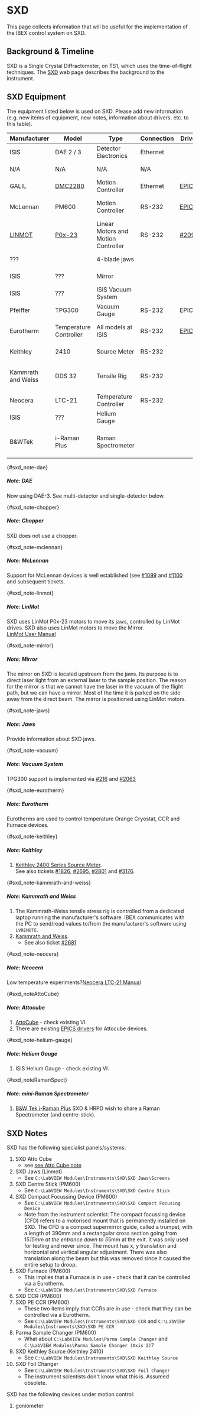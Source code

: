 # SXD

This page collects information that will be useful for the implementation of the IBEX control system on SXD.
## Background & Timeline ##
SXD is a Single Crystal Diffractometer, on TS1, which uses the time-of-flight techniques. The [SXD](https://www.isis.stfc.ac.uk/Pages/SXD.aspx) web page describes the background to the instrument.

## SXD Equipment ##
The equipment listed below is used on SXD. Please add new information (e.g. new items of equipment, new notes, information about drivers, etc. to this table).

Manufacturer | Model | Type | Connection | Driver | Notes |
------------ | ------------- | ------------- | ------------- | ------------- | -------------------------------------------
ISIS | DAE 2 / 3 | Detector Electronics | Ethernet | | [see DAE note](#sxd_note-dae)
N/A | N/A | N/A | N/A |  | [see Chopper note](#sxd_note-chopper)
GALIL | [DMC2280](http://www.galilmc.com/products/dmc-22x0.php) | Motion Controller | Ethernet | [EPICS](http://www.aps.anl.gov/epics/modules/manufacturer.php#Galil%20Motion%20Control) | | 
McLennan | PM600 | Motion Controller | RS-232 | [EPICS](http://www.aps.anl.gov/epics/modules/manufacturer.php#McLennan%20Servo%20Supplies) | [see McLennan note](#sxd_note-mclennan)
[LINMOT](http://www.linmot.com/) | [P0x-23](http://www.linmot.com/fileadmin//user_upload/Downloads/software-firmware/servo-drives/linmot-talk-1-3-x/UserManual_1r3_e_recent.pdf) | Linear Motors and Motion Controller | RS-232 | [#2098](https://github.com/ISISComputingGroup/IBEX/issues/2098) | [see LinMot note](#sxd_note-linmot) |
??? |  | 4-blade jaws |  |  | [see Jaws note](#sxd_note-jaws)
ISIS | ??? | Mirror|  |  | [see Mirror note](#sxd_note-mirror)
ISIS | ??? | ISIS Vacuum System |  |  |[see Vacuum System note](#sxd_note-vacuum)
Pfeiffer | TPG300 | Vacuum Gauge | RS-232 | EPICS | [see Vacuum System note](#sxd_note-vacuum)
Eurotherm | Temperature Controller | All models at ISIS | RS-232 | [EPICS](http://www.aps.anl.gov/epics/modules/manufacturer.php#Eurotherm) | [see Eurotherm  note](#sxd_note-eurotherm)
Keithley | 2410 | Source Meter | RS-232 | | [see Keithley note](#sxd_note-keithley)
Kammrath and Weiss | DDS 32 | Tensile Rig | RS-232 | | [see Kammrath and Weiss note](#sxd_note-kammrath-and-weiss)
Neocera | LTC-21 | Temperature Controller | RS-232 | | [see Neocera note](#sxd_note-neocera)
ISIS | ??? | Helium Gauge |  |  |[see Helium Gauge note](#sxd_note-helium-gauge)
B&WTek | i-Raman Plus | Raman Spectrometer| | | [see mini-Raman Spectrometer note](#sxd_noteRamanSpect)

{#sxd_note-dae}
##### Note: DAE #####
Now using DAE-3.  See multi-detector and single-detector below.

{#sxd_note-chopper}
##### Note: Chopper #####
SXD does not use a chopper.

{#sxd_note-mclennan}
##### Note: McLennan #####
Support for McLennan devices is well established (see [#1099](https://github.com/ISISComputingGroup/IBEX/issues/1099) and [#1100](https://github.com/ISISComputingGroup/IBEX/issues/1100) and subsequent tickets.

{#sxd_note-linmot}
##### Note: LinMot #####
SXD uses LinMot P0x-23 motors to move its jaws, controlled by LinMot drives.  SXD also uses LinMot motors to move the Mirror.<br>
[LinMot User Manual](http://www.linmot.com/fileadmin//user_upload/Downloads/software-firmware/servo-drives/linmot-talk-1-3-x/UserManual_1r3_e_recent.pdf)

{#sxd_note-mirror}
##### Note: Mirror #####
The mirror on SXD is located upstream from the jaws. Its purpose is to direct laser light from an external laser to the sample position. The reason for the mirror is that we cannot have the laser in the vacuum of the flight path, but we can have a mirror. Most of the time it is parked on the side away from the direct beam.  The mirror is positioned using LinMot motors.

{#sxd_note-jaws}
##### Note: Jaws #####
Provide information about SXD jaws.

{#sxd_note-vacuum}
##### Note: Vacuum System #####
TPG300 support is implemented via [#216](https://github.com/ISISComputingGroup/IBEX/issues/216) and [#2063](https://github.com/ISISComputingGroup/IBEX/issues/2063)

{#sxd_note-eurotherm}
##### Note: Eurotherm #####
Eurotherms are used to control temperature Orange Cryostat, CCR and Furnace devices.

{#sxd_note-keithley}
##### Note: Keithley #####
1. [Keithley 2400 Series Source Meter](https://uk.tek.com/keithley-source-measure-units/keithley-smu-2400-series-sourcemeter).<br>
See also tickets [#1826](https://github.com/ISISComputingGroup/IBEX/issues/1826), [#2695](https://github.com/ISISComputingGroup/IBEX/issues/2695), [#2801](https://github.com/ISISComputingGroup/IBEX/issues/2801) and [#3176](https://github.com/ISISComputingGroup/IBEX/issues/3176).

{#sxd_note-kammrath-and-weiss}
##### Note: Kammrath and Weiss #####
1. The Kammrath-Weiss tensile stress rig is controlled from a dedicated laptop running the manufacturer's software.  IBEX communicates with the PC to send/read values to/from the manufacturer's software using `LVREMOTE`.
1. [Kammrath and Weiss](https://www.kammrath-weiss.com/en/tensile-compression-modules/).<br>
   * See also ticket [#2681](https://github.com/ISISComputingGroup/IBEX/issues/2681)

{#sxd_note-neocera}
##### Note: Neocera #####
Low temperature experiments?[Neocera LTC-21 Manual](http://www.submm.caltech.edu/~sharc/technical/LTC-21%20manual.pdf)

{#sxd_noteAttoCube}
##### Note: Attocube #####
1. [AttoCube](http://www.attocube.com/) - check existing VI.
1. There are existing [EPICS drivers](https://epics.anl.gov/modules/manufacturer.php#attocube) for Attocube devices.

{#sxd_note-helium-gauge}
##### Note: Helium Gauge #####
1. ISIS Helium Gauge  - check existing VI.

{#sxd_noteRamanSpect}
##### Note: mini-Raman Spectrometer #####
1. [B&W Tek i-Raman Plus](http://bwtek.com/products/i-raman-plus/) SXD & HRPD wish to share a Raman Spectrometer (and centre-stick). 

## SXD Notes ##
SXD has the following specialist panels/systems:
1. SXD Atto Cube
   * see [see Atto Cube note](#sxd_noteAttoCube)
1. SXD Jaws (Linmot)
   * See `C:\LabVIEW Modules\Instruments\SXD\SXD Jaws\Screens`
1. SXD Centre Stick (PM600)
   * See `C:\LabVIEW Modules\Instruments\SXD\SXD Centre Stick`
1. SXD Compact Focussing Device (PM600)
   * See `C:\LabVIEW Modules\Instruments\SXD\SXD Compact Focusing Device`
   * Note from the instrument scientist: The compact focussing device (CFD) refers to a motorised mount that is permanently installed on SXD.  The CFD is a compact supermirror guide, called a trumpet, with a length of 390mm and a rectangular cross section going from 15*15mm at the entrance down to 5*5mm at the exit. It was only used for testing and never since. The mount has x, y translation and horizontal and vertical angular adjustment. There was also translation along the beam but this was removed since it caused the entire setup to droop.
1. SXD Furnace (PM600)
   * This implies that a Furnace is in use - check that it can be controlled via a Eurotherm.
   * See `C:\LabVIEW Modules\Instruments\SXD\SXD Furnace`
1. SXD CCR (PM600)
1. SXD PE CCR (PM600)
   * These two items imply that CCRs are in use - check that they can be controlled via a Eurotherm.
   * See `C:\LabVIEW Modules\Instruments\SXD\SXD CCR` and `C:\LabVIEW Modules\Instruments\SXD\SXD PE CCR`
1. Parma Sample Changer (PM600)
    * What about `C:\LabVIEW Modules\Parma Sample Changer` and `C:\LabVIEW Modules\Parma Sample Changer (Axis 2)`?
1. SXD Keithley Source (Keithley 2410)
   * See `C:\LabVIEW Modules\Instruments\SXD\SXD Keithley Source`
1. SXD Foil Changer
   * See `C:\LabVIEW Modules\Instruments\SXD\SXD Foil Changer`
   * The instrument scientists don't know what this is.  Assumed obsolete.  

SXD has the following devices under motion control:
1. goniometer

